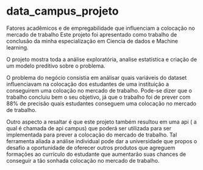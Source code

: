 # data_campus_projeto
Fatores acadêmicos e de empregabilidade que influenciam a colocação no mercado de trabalho
Este projeto foi apresentado como trabalho de conclusão da minha especialização em Ciencia de dados e Machine learning.

O projeto mostra toda a análise exploratória, analise estatística e criação de um modelo preditivo sobre o problema.

O problema do negócio consistia em análisar quais variáveis do dataset influenciavam na colocação dos estudantes de uma instituição a conseguirem uma coloação
no mercado de trabalho. Pode-se dizer que o trabalho concluiu bem o seu objetivo, já que o trabalho foi de prever com 88% de precisão quais estudantes conseguem uma colocação no mercado de trabalho.

Outro aspecto a resaltar é que este projeto também resultou em uma api ( a qual é chamada de api campus) que poderá ser utilizada para ser implementada para prever a colocação do mercado de trabalho.  Tal ferramenta aliada a análise individual 
pode dar a universidade que propos o desafio a oportunidade de oferecer outros produtos que agreguem formações ao currículo do estudante que aumentarão suas chances de conseguir a tão sonhada colocação no mercado de trabalho.
